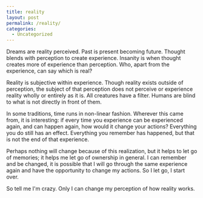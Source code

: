 ```yaml
---
title: reality
layout: post
permalink: /reality/
categories:
  - Uncategorized
---
```

Dreams are reality perceived. Past is present becoming future. Thought blends with perception to create experience. Insanity is when thought creates more of experience than perception. Who, apart from the experience, can say which is real?  

Reality is subjective within experience. Though reality exists outside of perception, the subject of that perception does not perceive or experience reality wholly or entirely as it is. All creatures have a filter. Humans are blind to what is not directly in front of them.  

In some traditions, time runs in non-linear fashion. Wherever this came from, it is interesting: if every time you experience can be experienced again, and can happen again, how would it change your actions? Everything you do still has an effect. Everything you remember has happened, but that is not the end of that experience.  

Perhaps nothing will change because of this realization, but it helps to let go of memories; it helps me let go of ownership in general. I can remember and be changed, it is possible that I will go through the same experience again and have the opportunity to change my actions. So I let go, I start over.  

So tell me I'm crazy. Only I can change my perception of how reality works.  
